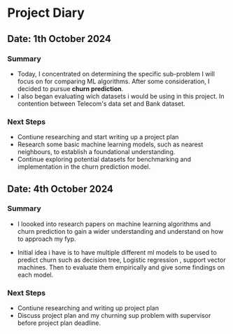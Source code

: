 # Project Diary

## Date: 1th October 2024

### Summary
- Today, I concentrated on determining the specific sub-problem I will focus on for comparing ML algorithms. After some consideration, I decided to pursue **churn prediction**. 
- I also began evaluating wich datasets i would be using in this project. In contention between Telecom's data set and Bank dataset.

### Next Steps
- Contiune researching and start writing up a project plan
- Research some basic machine learning models, such as nearest neighbours, to establish a foundational understanding.
- Continue exploring potential datasets for benchmarking and implementation in the churn prediction model.

## Date: 4th October 2024

### Summary
- I loooked into research papers on machine learning algorithms and churn prediction to gain a wider understanding and understand on how to approach my fyp.

- Initial idea i have is to have multiple different ml models to be used to predict churn such as decision tree, Logistic regression , support vector machines. Then to evaluate them empirically and give some findings on each model.


### Next Steps
- Contiune researching and writing up project plan
- Discuss project plan and my churning sup problem with supervisor before project plan deadline.







